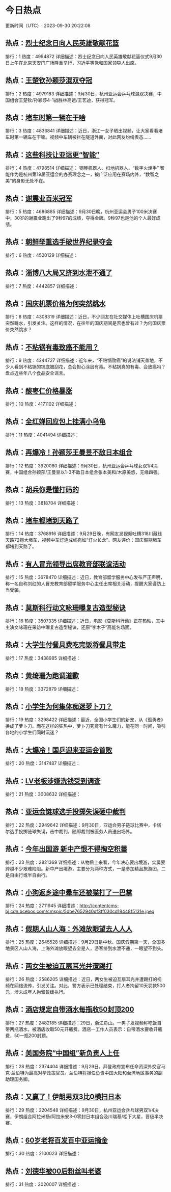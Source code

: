 # 今日热点

更新时间（UTC）: 2023-09-30 20:22:08

## 热点：[烈士纪念日向人民英雄敬献花篮](https://cn.bing.com/search?q=烈士纪念日向人民英雄敬献花篮)
排行：1
热度：4994872
详细描述：烈士纪念日向人民英雄敬献花篮仪式9月30日上午在北京天安门广场隆重举行，习近平等党和国家领导人出席。

## 热点：[王楚钦孙颖莎混双夺冠](https://cn.bing.com/search?q=王楚钦孙颖莎混双夺冠)
排行：2
热度：4979183
详细描述：9月30日，杭州亚运会乒乓球混双决赛，中国组合王楚钦/孙颖莎4-1战胜林高远/王艺迪，获得冠军。

## 热点：[堵车时第一辆在干啥](https://cn.bing.com/search?q=堵车时第一辆在干啥)
排行：3
热度：4836841
详细描述：近日，浙江一女子晒出视频，让大家看看堵车时第一辆车在干嘛。视频中车辆被拦在隧道外面，对此网友纷纷表态……

## 热点：[这些科技让亚运更“智能”](https://cn.bing.com/search?q=这些科技让亚运更“智能”)
排行：4
热度：4798514
详细描述： 钢琴机器人、扫地机器人、“数字火炬手” 智能作为是杭州第19届亚运会的办赛理念之一，被广泛应用在赛场内外，“数智之美”的身影无处不在。

## 热点：[谢震业百米冠军](https://cn.bing.com/search?q=谢震业百米冠军)
排行：5
热度：4686885
详细描述：9月30日晚，杭州亚运会男子100米决赛中，30岁的谢震业跑出了9秒97的成绩，夺得金牌。9秒97也是他的个人最好成绩。

## 热点：[朝鲜举重选手破世界纪录夺金](https://cn.bing.com/search?q=朝鲜举重选手破世界纪录夺金)
排行：6
热度：4520129
详细描述：

## 热点：[淄博八大局又挤到水泄不通了](https://cn.bing.com/search?q=淄博八大局又挤到水泄不通了)
排行：7
热度：4442857
详细描述：

## 热点：[国庆机票价格为何突然跳水](https://cn.bing.com/search?q=国庆机票价格为何突然跳水)
排行：8
热度：4308319
详细描述：近日，不少网友在社交媒体上吐槽国庆机票突然跳水，引发关注。这样的情况，在往年的国庆期间是否也曾有过？为何国庆票价突然跳水？

## 热点：[不粘锅有毒致癌不能用？](https://cn.bing.com/search?q=不粘锅有毒致癌不能用？)
排行：9
热度：4244727
详细描述：近年来，“不粘锅致癌”的说法铺天盖地，不少人看到不粘锅的锅底被刮花，总会担心涂层有毒。不粘锅真的有毒、会致癌吗？盘点近些年八个食品安全谣言。

## 热点：[酸枣仁价格暴涨](https://cn.bing.com/search?q=酸枣仁价格暴涨)
排行：10
热度：4171102
详细描述：

## 热点：[全红婵回应包上挂满小乌龟](https://cn.bing.com/search?q=全红婵回应包上挂满小乌龟)
排行：11
热度：4041494
详细描述：

## 热点：[再爆冷！孙颖莎王曼昱不敌日本组合](https://cn.bing.com/search?q=再爆冷！孙颖莎王曼昱不敌日本组合)
排行：12
热度：3920080
详细描述：9月30日，杭州亚运会乒乓球女双1/4决赛，中国组合孙颖莎/王曼昱以1-3不敌日本组合张本美和/木原美悠，无缘四强。

## 热点：[胡兵你是懂打码的](https://cn.bing.com/search?q=胡兵你是懂打码的)
排行：13
热度：3818704
详细描述：

## 热点：[堵车都堵到天路了](https://cn.bing.com/search?q=堵车都堵到天路了)
排行：14
热度：3768916
详细描述：9月29日晚，有网友发视频吐槽318川藏线天路72拐大堵车，视频中车灯连成线宛如“灯火长龙”。网友评价：国庆假期堵车都堵到天路了。

## 热点：[有人冒充领导出席教育部联谊活动](https://cn.bing.com/search?q=有人冒充领导出席教育部联谊活动)
排行：15
热度：3678470
详细描述：近日，教育部留学服务中心发布严正声明，称一名自称刘红的人冒充教育部留学服务中心主任出席相关活动，提醒大家谨防上当受骗。

## 热点：[莫斯科行动文咏珊曝复古造型秘诀](https://cn.bing.com/search?q=莫斯科行动文咏珊曝复古造型秘诀)
排行：16
热度：3507335
详细描述：近日，电影《莫斯科行动》正在热映，其中主演文咏珊在采访中曝复古造型秘诀，还原“李木子”高能名场面。

## 热点：[大学生付餐具费吃完饭将餐具带走](https://cn.bing.com/search?q=大学生付餐具费吃完饭将餐具带走)
排行：17
热度：3438985
详细描述：

## 热点：[黄绮珊为跑调道歉](https://cn.bing.com/search?q=黄绮珊为跑调道歉)
排行：18
热度：3372879
详细描述：

## 热点：[小学生为何集体痴迷萝卜刀？](https://cn.bing.com/search?q=小学生为何集体痴迷萝卜刀？)
排行：19
热度：3298422
详细描述：最近，全国小学生们的新宠，从《孤勇者》换成了萝卜刀。而在这样的狂热中，萝卜刀究竟有什么魔力，能在同一时间，吸引各地的小学生们同时沉迷？

## 热点：[大爆冷！国乒迎来亚运会首败](https://cn.bing.com/search?q=大爆冷！国乒迎来亚运会首败)
排行：20
热度：3147487
详细描述：

## 热点：[LV老板涉嫌洗钱受到调查](https://cn.bing.com/search?q=LV老板涉嫌洗钱受到调查)
排行：21
热度：3008632
详细描述：

## 热点：[亚运会链球选手投掷失误砸中裁判](https://cn.bing.com/search?q=亚运会链球选手投掷失误砸中裁判)
排行：22
热度：2949642
详细描述：9月30日，亚运会男子链球比赛中，卡塔尔选手投掷链球失误，击中裁判，随即裁判被医务人员送出场外。

## 热点：[今年出国游 新中产恨不得掏空积蓄](https://cn.bing.com/search?q=今年出国游新中产恨不得掏空积蓄)
排行：23
热度：2821369
详细描述：从物质上来看，今年决心要出境游，实属要跨越不少艰难险阻。新中产出境游，主要分为两种方式，一是参加精品旅游团，二是自由行或半自由行。

## 热点：[小狗返乡途中晕车还被猫打了一巴掌](https://cn.bing.com/search?q=小狗返乡途中晕车还被猫打了一巴掌)
排行：24
热度：2711945
详细描述：http://contentcms-bj.cdn.bcebos.com/cmspic/5dbe7652940df3ff030cd18448f5131e.jpeg

## 热点：[假期人山人海：外滩放眼望去人人人](https://cn.bing.com/search?q=假期人山人海：外滩放眼望去人人人)
排行：25
热度：2645528
详细描述：9月29日是中秋、国庆假期第一天，全国多地景区人山人海，上海外滩放眼望去全是人，游客挤到水泄不通，一眼望不到头。

## 热点：[两女生被迫互扇耳光并遭踢打](https://cn.bing.com/search?q=两女生被迫互扇耳光并遭踢打)
排行：26
热度：2586205
详细描述：近日，两女生被迫互扇耳光并遭踢打的视频在网络流传，引发关注。对此，警方表示已处理结束，打人者拘留10天罚款500元，涉未成年人拘留暂缓执行。

## 热点：[酒店规定自带酒水每瓶收50封顶200](https://cn.bing.com/search?q=酒店规定自带酒水每瓶收50封顶200)
排行：27
热度：2482185
详细描述：29日，浙江舟山。一男子发视频称吃饭自带两瓶酒水，被酒店收取50元开瓶费。酒店一工作人员表示：自带酒水要收开瓶费，50一瓶200封顶。

## 热点：[美国务院“中国组”新负责人上任](https://cn.bing.com/search?q=美国务院“中国组”新负责人上任)
排行：28
热度：2374404
详细描述：9月29日，拜登政府宣布任命资深外交官马克·兰伯特为最高对华政策官员。兰伯特将担任负责中国大陆和台湾地区事务的副助理国务卿。

## 热点：[又赢了！伊朗男双3比0横扫日本](https://cn.bing.com/search?q=又赢了！伊朗男双3比0横扫日本)
排行：29
热度：2204548
详细描述：9月30日，杭州亚运会乒乓球男双1/4决赛，伊朗组合阿拉米扬/阿拉米安3-0零封日本组合及川瑞基/松下大星，晋级半决赛。

## 热点：[60岁老将百发百中亚运摘金](https://cn.bing.com/search?q=60岁老将百发百中亚运摘金)
排行：30
热度：2100023
详细描述：

## 热点：[刘德华被00后粉丝叫老婆](https://cn.bing.com/search?q=刘德华被00后粉丝叫老婆)
排行：31
热度：2020007
详细描述：

